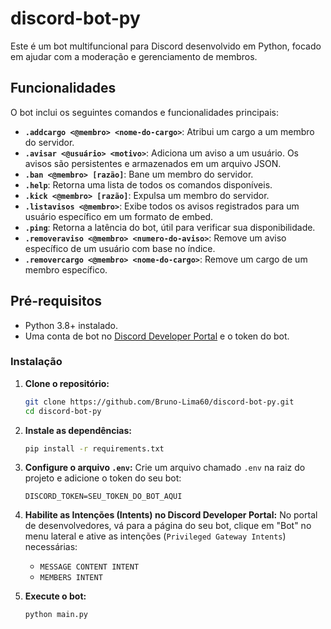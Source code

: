 ﻿# discord-bot-py

Este é um bot multifuncional para Discord desenvolvido em Python, focado em ajudar com a moderação e gerenciamento de membros.

## Funcionalidades

O bot inclui os seguintes comandos e funcionalidades principais:

*   **`.addcargo <@membro> <nome-do-cargo>`**: Atribui um cargo a um membro do servidor.
*   **`.avisar <@usuário> <motivo>`**: Adiciona um aviso a um usuário. Os avisos são persistentes e armazenados em um arquivo JSON.
*   **`.ban <@membro> [razão]`**: Bane um membro do servidor.
*   **`.help`**: Retorna uma lista de todos os comandos disponíveis.
*   **`.kick <@membro> [razão]`**: Expulsa um membro do servidor.
*   **`.listavisos <@membro>`**: Exibe todos os avisos registrados para um usuário específico em um formato de embed.
*   **`.ping`**: Retorna a latência do bot, útil para verificar sua disponibilidade.
*   **`.removeraviso <@membro> <numero-do-aviso>`**: Remove um aviso específico de um usuário com base no índice.
*   **`.removercargo <@membro> <nome-do-cargo>`**: Remove um cargo de um membro específico.

## Pré-requisitos

*   Python 3.8+ instalado.
*   Uma conta de bot no [Discord Developer Portal](https://discord.com/developers/applications) e o token do bot.

### Instalação

1.  **Clone o repositório:**
    ```bash
    git clone https://github.com/Bruno-Lima60/discord-bot-py.git
    cd discord-bot-py
    ```

2.  **Instale as dependências:**
    ```bash
    pip install -r requirements.txt
    ```

4.  **Configure o arquivo `.env`:**
    Crie um arquivo chamado `.env` na raiz do projeto e adicione o token do seu bot:
    ```
    DISCORD_TOKEN=SEU_TOKEN_DO_BOT_AQUI
    ```

5.  **Habilite as Intenções (Intents) no Discord Developer Portal:**
    No portal de desenvolvedores, vá para a página do seu bot, clique em "Bot" no menu lateral e ative as intenções (`Privileged Gateway Intents`) necessárias:
    *   `MESSAGE CONTENT INTENT`
    *   `MEMBERS INTENT`

6.  **Execute o bot:**
    ```bash
    python main.py
    ```

